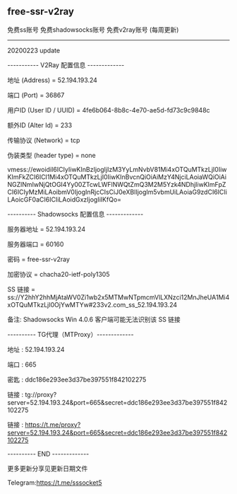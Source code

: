 ## free-ssr-v2ray
免费ss账号 免费shadowsocks账号 免费v2ray账号 (每周更新)

----------------------------------------------------------------------------------------------------------------------------------

20200223 update

----------- V2Ray 配置信息 -------------

 地址 (Address) = 52.194.193.24

 端口 (Port) = 36867

 用户ID (User ID / UUID) = 4fe6b064-8b8c-4e70-ae5d-fd73c9c9848c

 额外ID (Alter Id) = 233

 传输协议 (Network) = tcp

 伪装类型 (header type) = none

 vmess://ewoidiI6ICIyIiwKInBzIjogIjIzM3YyLmNvbV81Mi4xOTQuMTkzLjI0IiwKImFkZCI6ICI1Mi4xOTQuMTkzLjI0IiwKInBvcnQiOiAiMzY4NjciLAoiaWQiOiAiNGZlNmIwNjQtOGI4Yy00ZTcwLWFlNWQtZmQ3M2M5Yzk4NDhjIiwKImFpZCI6ICIyMzMiLAoibmV0IjogInRjcCIsCiJ0eXBlIjogIm5vbmUiLAoiaG9zdCI6ICIiLAoicGF0aCI6ICIiLAoidGxzIjogIiIKfQo=


---------- Shadowsocks 配置信息 -------------

 服务器地址 = 52.194.193.24

 服务器端口 = 60160

 密码 = free-ssr-v2ray

 加密协议 = chacha20-ietf-poly1305

 SS 链接 = ss://Y2hhY2hhMjAtaWV0Zi1wb2x5MTMwNTpmcmVlLXNzci12MnJheUA1Mi4xOTQuMTkzLjI0OjYwMTYw#233v2.com_ss_52.194.193.24

 备注: Shadowsocks Win 4.0.6 客户端可能无法识别该 SS 链接

 ---------- TG代理（MTProxy）-------------
 
 地址	: 52.194.193.24
 
 端口	: 665
 
 密匙	: ddc186e293ee3d37be397551f842102275
 
 链接	: tg://proxy?server=52.194.193.24&port=665&secret=ddc186e293ee3d37be397551f842102275
 
 链接	: https://t.me/proxy?server=52.194.193.24&port=665&secret=ddc186e293ee3d37be397551f842102275

 ---------- END -------------
   

更多更新分享见更新日期文件

Telegram:https://t.me/sssocket5
